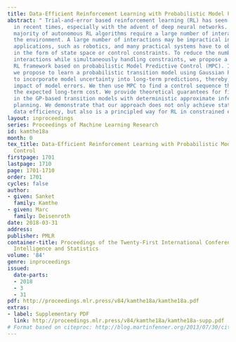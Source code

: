 ```yaml
---
title: Data-Efficient Reinforcement Learning with Probabilistic Model Predictive Control
abstract: " Trial-and-error based reinforcement learning (RL) has seen rapid advancements
  in recent times, especially with the advent of deep neural networks. However, the
  majority of autonomous RL algorithms require a large number of interactions with
  the environment. A large number of interactions may be impractical in many real-world
  applications, such as robotics, and many practical systems have to obey limitations
  in the form of state space or control constraints. To reduce the number of system
  interactions while simultaneously handling constraints, we propose a model-based
  RL framework based on probabilistic Model Predictive Control (MPC). In particular,
  we propose to learn a probabilistic transition model using Gaussian Processes (GPs)
  to incorporate model uncertainty into long-term predictions, thereby, reducing the
  impact of model errors. We then use MPC to find a control sequence that minimises
  the expected long-term cost. We provide theoretical guarantees for first-order optimality
  in the GP-based transition models with deterministic approximate inference for long-term
  planning. We demonstrate that our approach does not only achieve state-of-the-art
  data efficiency, but also is a principled way for RL in constrained environments."
layout: inproceedings
series: Proceedings of Machine Learning Research
id: kamthe18a
month: 0
tex_title: Data-Efficient Reinforcement Learning with Probabilistic Model Predictive
  Control
firstpage: 1701
lastpage: 1710
page: 1701-1710
order: 1701
cycles: false
author:
- given: Sanket
  family: Kamthe
- given: Marc
  family: Deisenroth
date: 2018-03-31
address: 
publisher: PMLR
container-title: Proceedings of the Twenty-First International Conference on Artificial
  Intelligence and Statistics
volume: '84'
genre: inproceedings
issued:
  date-parts:
  - 2018
  - 3
  - 31
pdf: http://proceedings.mlr.press/v84/kamthe18a/kamthe18a.pdf
extras:
- label: Supplementary PDF
  link: http://proceedings.mlr.press/v84/kamthe18a/kamthe18a-supp.pdf
# Format based on citeproc: http://blog.martinfenner.org/2013/07/30/citeproc-yaml-for-bibliographies/
---
```

